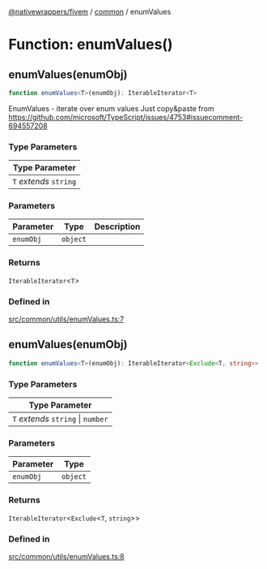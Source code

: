[@nativewrappers/fivem](../../README.md) / [common](../README.md) / enumValues

# Function: enumValues()

## enumValues(enumObj)

```ts
function enumValues<T>(enumObj): IterableIterator<T>
```

EnumValues - iterate over enum values
Just copy&paste from https://github.com/microsoft/TypeScript/issues/4753#issuecomment-694557208

### Type Parameters

| Type Parameter |
| ------ |
| `T` *extends* `string` |

### Parameters

| Parameter | Type | Description |
| ------ | ------ | ------ |
| `enumObj` | `object` |  |

### Returns

`IterableIterator`\<`T`\>

### Defined in

[src/common/utils/enumValues.ts:7](https://github.com/nativewrappers/fivem/blob/23974f37709c3a4a6a2e52877548e496df556c3f/src/common/utils/enumValues.ts#L7)

## enumValues(enumObj)

```ts
function enumValues<T>(enumObj): IterableIterator<Exclude<T, string>>
```

### Type Parameters

| Type Parameter |
| ------ |
| `T` *extends* `string` \| `number` |

### Parameters

| Parameter | Type |
| ------ | ------ |
| `enumObj` | `object` |

### Returns

`IterableIterator`\<`Exclude`\<`T`, `string`\>\>

### Defined in

[src/common/utils/enumValues.ts:8](https://github.com/nativewrappers/fivem/blob/23974f37709c3a4a6a2e52877548e496df556c3f/src/common/utils/enumValues.ts#L8)
